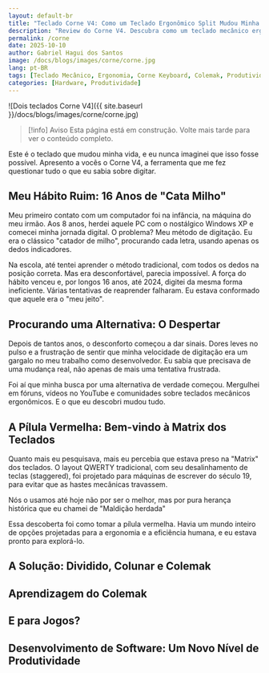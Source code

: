```yaml
---
layout: default-br
title: "Teclado Corne V4: Como um Teclado Ergonômico Split Mudou Minha Produtividade"
description: "Review do Corne V4. Descubra como um teclado mecânico ergonômico, split e colunar, junto com o layout Colemak, me ajudou a sair da 'matrix' do QWERTY."
permalink: /corne
date: 2025-10-10
author: Gabriel Hagui dos Santos
image: /docs/blogs/images/corne/corne.jpg
lang: pt-BR
tags: [Teclado Mecânico, Ergonomia, Corne Keyboard, Colemak, Produtividade, DIY, Hardware]
categories: [Hardware, Produtividade]
---
```

![Dois teclados Corne V4]({{ site.baseurl }}/docs/blogs/images/corne/corne.jpg)

> [!info] Aviso
> Esta página está em construção. Volte mais tarde para ver o conteúdo completo.

Este é o teclado que mudou minha vida, e eu nunca imaginei que isso fosse possível. Apresento a vocês o Corne V4, a ferramenta que me fez questionar tudo o que eu sabia sobre digitar.
## Meu Hábito Ruim: 16 Anos de "Cata Milho"
Meu primeiro contato com um computador foi na infância, na máquina do meu irmão. Aos 8 anos, herdei aquele PC com o nostálgico Windows XP e comecei minha jornada digital. O problema? Meu método de digitação. Eu era o clássico "catador de milho", procurando cada letra, usando apenas os dedos indicadores.

Na escola, até tentei aprender o método tradicional, com todos os dedos na posição correta. Mas era desconfortável, parecia impossível. A força do hábito venceu e, por longos 16 anos, até 2024, digitei da mesma forma ineficiente. Várias tentativas de reaprender falharam. Eu estava conformado que aquele era o "meu jeito".
## Procurando uma Alternativa: O Despertar
Depois de tantos anos, o desconforto começou a dar sinais. Dores leves no pulso e a frustração de sentir que minha velocidade de digitação era um gargalo no meu trabalho como desenvolvedor. Eu sabia que precisava de uma mudança real, não apenas de mais uma tentativa frustrada.

Foi aí que minha busca por uma alternativa de verdade começou. Mergulhei em fóruns, vídeos no YouTube e comunidades sobre teclados mecânicos ergonômicos. E o que eu descobri mudou tudo.
## A Pílula Vermelha: Bem-vindo à Matrix dos Teclados

Quanto mais eu pesquisava, mais eu percebia que estava preso na "Matrix" dos teclados. O layout QWERTY tradicional, com seu desalinhamento de teclas (staggered), foi projetado para máquinas de escrever do século 19, para evitar que as hastes mecânicas travassem.

Nós o usamos até hoje não por ser o melhor, mas por pura herança histórica que eu chamei de "Maldição herdada"

Essa descoberta foi como tomar a pílula vermelha. Havia um mundo inteiro de opções projetadas para a ergonomia e a eficiência humana, e eu estava pronto para explorá-lo.

## A Solução: Dividido, Colunar e Colemak

## Aprendizagem do Colemak

## E para Jogos?

## Desenvolvimento de Software: Um Novo Nível de Produtividade